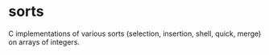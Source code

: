 # sorts
C implementations of various sorts (selection, insertion, shell, quick, merge) on arrays of integers.
